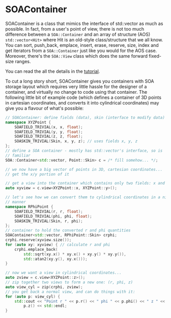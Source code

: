 # SOAContainer

SOAContainer is a class that mimics the interface of std::vector as much
as possible. In fact, from a user's point of view, there is not too much
difference between a `SOA::Container` and an array of structure (AOS)
`std::vector<Hit>` where Hit is an old-style class/structure that we all
know. You can sort, push_back, emplace, insert, erase, reserve, size,
index and get iterators from a `SOA::Container` just like you would for the
AOS case. Moreover, there's the `SOA::View` class which does the same
forward fixed-size ranges.

You can read the all the details in the [tutorial](./tutorial/tutorial.md).

To cut a long story short, SOAContainer gives you containers with SOA
storage layout which requires very little hassle for the designer of a
container, and virtually no change to code using that container. The
following little bit of example code (which defines a container of 3D points
in cartesian coordinates, and converts it into cylindrical coordinates) may
give you a flavour of what's possible:

```C++
// SOAContainer: define fields (data), skin (interface to modify data)
namespace XYZPoint {
    SOAFIELD_TRIVIAL(x, x, float);
    SOAFIELD_TRIVIAL(y, y, float);
    SOAFIELD_TRIVIAL(z, z, float);
    SOASKIN_TRIVIAL(Skin, x, y, z); // uses fields x, y, z
};
// define a SOA container - mostly has std::vector's interface, so is
// familiar
SOA::Container<std::vector, Point::Skin> c = /* fill somehow... */;

// we now have a big vector of points in 3D, cartesian coordinates...
// get the x/y portion of it

// get a view into the container which contains only two fields: x and y
auto xyview = c.view<XYZPoint::x, XYZPoint::y>();

// let's see how we can convert them to cylindrical coordinates in a nice
// manner
namespace RPhiPoint {
    SOAFIELD_TRIVIAL(r, r, float);
    SOAFIELD_TRIVIAL(phi, phi, float);
    SOASKIN_TRIVIAL(Skin, r, phi);
};
// container to hold the converted r and phi quantities
SOAContainer<std::vector, RPhiPoint::Skin> crphi;
crphi.reserve(xyview.size());
for (auto xy: xyview) { // calculate r and phi
    crphi.emplace_back(
        std::sqrt(xy.x() * xy.x() + xy.y() * xy.y()),
        std::atan2(xy.y(), xy.x()));
}

// now we want a view in cylindrical coordinates...
auto zview = c.view<XYZPoint::z>();
// zip together two views to form a new one: (r, phi, z)
auto view_cyl = zip(crphi, zview);
// you get back a normal view, and can do things with it:
for (auto p: view_cyl) {
    std::cout << "Point r " << p.r() << " phi " << p.phi() << " z " <<
        p.z() << std::endl;
}
```
